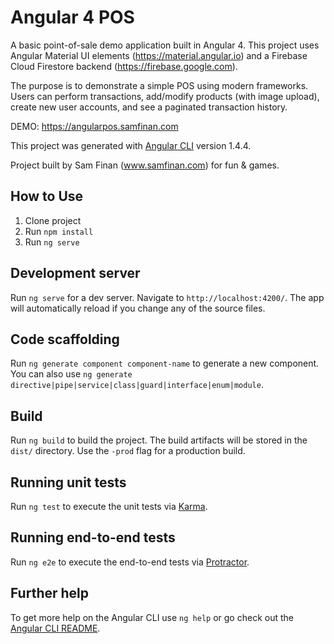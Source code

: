 # Angular 4 POS

A basic point-of-sale demo application built in Angular 4. This project uses Angular Material UI elements (https://material.angular.io) and a Firebase Cloud Firestore backend (https://firebase.google.com).

The purpose is to demonstrate a simple POS using modern frameworks. Users can perform transactions, add/modify products (with image upload), create new user accounts, and see a paginated transaction history.

DEMO: https://angularpos.samfinan.com

This project was generated with [Angular CLI](https://github.com/angular/angular-cli) version 1.4.4.

Project built by Sam Finan (www.samfinan.com) for fun & games.

## How to Use

1. Clone project
2. Run `npm install`
3. Run `ng serve`


## Development server

Run `ng serve` for a dev server. Navigate to `http://localhost:4200/`. The app will automatically reload if you change any of the source files.

## Code scaffolding

Run `ng generate component component-name` to generate a new component. You can also use `ng generate directive|pipe|service|class|guard|interface|enum|module`.

## Build

Run `ng build` to build the project. The build artifacts will be stored in the `dist/` directory. Use the `-prod` flag for a production build.

## Running unit tests

Run `ng test` to execute the unit tests via [Karma](https://karma-runner.github.io).

## Running end-to-end tests

Run `ng e2e` to execute the end-to-end tests via [Protractor](http://www.protractortest.org/).

## Further help

To get more help on the Angular CLI use `ng help` or go check out the [Angular CLI README](https://github.com/angular/angular-cli/blob/master/README.md).
